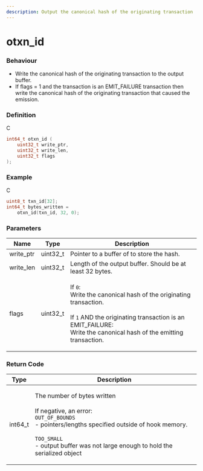 ```yaml
---
description: Output the canonical hash of the originating transaction
---
```


# otxn\_id

### Behaviour

* Write the canonical hash of the originating transaction to the output buffer.
* If flags = 1 and the transaction is an EMIT\_FAILURE transaction then write the canonical hash of the originating transaction that caused the emission.

### Definition

C

```c
int64_t otxn_id (
    uint32_t write_ptr,
    uint32_t write_len,
  	uint32_t flags
);
```

### Example

C

```c
uint8_t txn_id[32];
int64_t bytes_written = 
    otxn_id(txn_id, 32, 0);
```

### Parameters

| Name       | Type      | Description                                                                                                                                                                                                                 |
| ---------- | --------- | --------------------------------------------------------------------------------------------------------------------------------------------------------------------------------------------------------------------------- |
| write\_ptr | uint32\_t | Pointer to a buffer of to store the hash.                                                                                                                                                                                   |
| write\_len | uint32\_t | Length of the output buffer. Should be at least 32 bytes.                                                                                                                                                                   |
| flags      | uint32\_t | <p>If <code>0</code>:<br>Write the canonical hash of the originating transaction.<br><br>If <code>1</code> AND the originating transaction is an EMIT_FAILURE:<br>Write the canonical hash of the emitting transaction.</p> |

### Return Code

| Type     | Description                                                                                                                                                                                                                                                |
| -------- | ---------------------------------------------------------------------------------------------------------------------------------------------------------------------------------------------------------------------------------------------------------- |
| int64\_t | <p>The number of bytes written<br><br>If negative, an error:<br><code>OUT_OF_BOUNDS</code><br>- pointers/lengths specified outside of hook memory.<br><br><code>TOO_SMALL</code><br>- output buffer was not large enough to hold the serialized object</p> |

